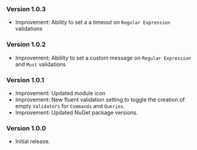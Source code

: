 ### Version 1.0.3

- Improvement: Ability to set a a timeout on `Regular Expression` validations

### Version 1.0.2

- Improvement: Abililty to set a custom message on `Regular Expression` and `Must` validations

### Version 1.0.1

- Improvement: Updated module icon
- Improvement: New fluent validation setting to toggle the creation of empty `Validators` for `Commands` and `Queries`.
- Improvement: Updated NuGet package versions.

### Version 1.0.0

- Initial release.
